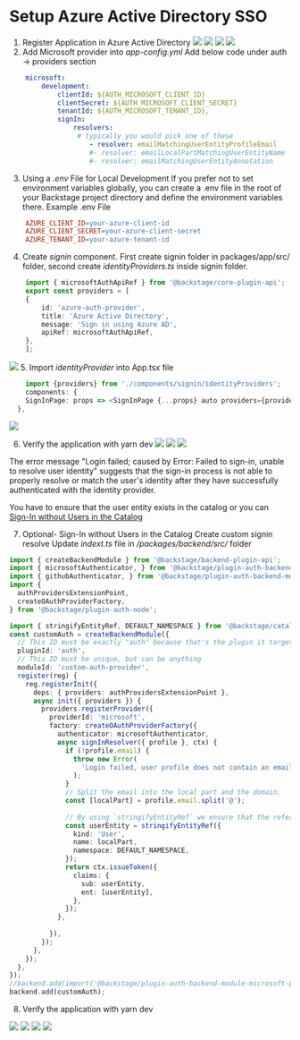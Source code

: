 # Setup Azure Active Directory SSO 
1. Register Application in Azure Active Directory
![](./assets/Screenshot%202024-08-20%20144407.png)
![](./assets/Screenshot%202024-08-20%20144708.png)
![](./assets/Screenshot%202024-08-20%20144856.png)
![](./assets/Screenshot%202024-08-20%20145711.png)
2. Add Microsoft provider into <i>app-config.yml</i>
Add below code under auth -> providers section
```yaml
    microsoft:
        development:
            clientId: ${AUTH_MICROSOFT_CLIENT_ID}
            clientSecret: ${AUTH_MICROSOFT_CLIENT_SECRET}
            tenantId: ${AUTH_MICROSOFT_TENANT_ID},
            signIn:
                resolvers:
                 # typically you would pick one of these
                    - resolver: emailMatchingUserEntityProfileEmail
                    #- resolver: emailLocalPartMatchingUserEntityName
                    #- resolver: emailMatchingUserEntityAnnotation 

```

3. Using a <i>.env </i> File for Local Development
If you prefer not to set environment variables globally, you can create a .env file in the root of your Backstage project directory and define the environment variables there. Example .env File
```makefile
    AZURE_CLIENT_ID=your-azure-client-id
    AZURE_CLIENT_SECRET=your-azure-client-secret
    AZURE_TENANT_ID=your-azure-tenant-id
```
4. Create <i>signin</i> component. First create signin folder in  packages/app/src/ folder, second create <i>identityProviders.ts</i> inside signin folder.
```ts
    import { microsoftAuthApiRef } from '@backstage/core-plugin-api';
    export const providers = [
    {
        id: 'azure-auth-provider',
        title: 'Azure Active Directory',
        message: 'Sign in using Azure AD',
        apiRef: microsoftAuthApiRef,
    },
    ];
```
![](./assets/Screenshot%202024-08-20%20160745.png)
5. Import <i>identityProvider</i> into App.tsx file
```ts
    import {providers} from './components/signin/identityProviders';
    components: {
    SignInPage: props => <SignInPage {...props} auto providers={providers} />,
  },
```
![](./assets/Screenshot%202024-08-20%20161111.png)

6. Verify the application with yarn dev
![](./assets/Screenshot%202024-08-20%20200337.png)
![](./assets/Screenshot%202024-08-20%20200528.png)
![](./assets/Screenshot%202024-08-21%20235353.png)

The error message "Login failed; caused by Error: Failed to sign-in, unable to resolve user identity" suggests that the sign-in process is not able to properly resolve or match the user's identity after they have successfully authenticated with the identity provider.

You have to ensure that the user entity exists in the catalog or you can [Sign-In without Users in the Catalog](https://backstage.io/docs/auth/identity-resolver/#sign-in-without-users-in-the-catalog)

7. Optional- Sign-In without Users in the Catalog
Create custom signin resolve
Update <i>indext.ts</i> file in  <i>/packages/backend/src/</i> folder
```ts
import { createBackendModule } from '@backstage/backend-plugin-api';
import { microsoftAuthenticator, } from '@backstage/plugin-auth-backend-module-microsoft-provider';
import { githubAuthenticator, } from '@backstage/plugin-auth-backend-module-github-provider';
import {
  authProvidersExtensionPoint,
  createOAuthProviderFactory,
} from '@backstage/plugin-auth-node';

import { stringifyEntityRef, DEFAULT_NAMESPACE } from '@backstage/catalog-model';
const customAuth = createBackendModule({
  // This ID must be exactly "auth" because that's the plugin it targets
  pluginId: 'auth',
  // This ID must be unique, but can be anything
  moduleId: 'custom-auth-provider',
  register(reg) {
    reg.registerInit({
      deps: { providers: authProvidersExtensionPoint },
      async init({ providers }) {
        providers.registerProvider({
          providerId: 'microsoft',      
          factory: createOAuthProviderFactory({
            authenticator: microsoftAuthenticator,
            async signInResolver({ profile }, ctx) {
              if (!profile.email) {
                throw new Error(
                  'Login failed, user profile does not contain an email',
                );
              }
              // Split the email into the local part and the domain.
              const [localPart] = profile.email.split('@');
        
              // By using `stringifyEntityRef` we ensure that the reference is formatted correctly
              const userEntity = stringifyEntityRef({
                kind: 'User',
                name: localPart,
                namespace: DEFAULT_NAMESPACE,
              });
              return ctx.issueToken({
                claims: {
                  sub: userEntity,
                  ent: [userEntity],
                },
              });
            },
            
          }),
        });
      },
    });
  },
});
//backend.add(import('@backstage/plugin-auth-backend-module-microsoft-provider'));
backend.add(customAuth);
```
8. Verify the application with yarn dev

![](./assets/Screenshot%202024-08-20%20200337.png)
![](./assets/Screenshot%202024-08-20%20200528.png)
![](./assets/Screenshot%202024-08-22%20002146.png)
![](./assets/Screenshot%202024-08-22%20002038.png)